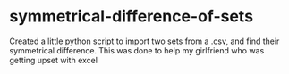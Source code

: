 # symmetrical-difference-of-sets

Created a little python script to import two sets from a .csv, and find their symmetrical difference. 
This was done to help my girlfriend who was getting upset with excel
